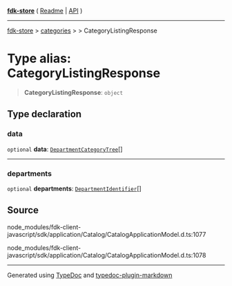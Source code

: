 [**fdk-store**](../../../README.md) ( [Readme](../../../README.md) \| [API](../../../API.md) )

---

[fdk-store](../../../API.md) > [categories](../../README.md) > [<internal>](../README.md) > CategoryListingResponse

# Type alias: CategoryListingResponse

> **CategoryListingResponse**: `object`

## Type declaration

### data

`optional` **data**: [`DepartmentCategoryTree`](type-alias.DepartmentCategoryTree.md)[]

---

### departments

`optional` **departments**: [`DepartmentIdentifier`](type-alias.DepartmentIdentifier.md)[]

## Source

node_modules/fdk-client-javascript/sdk/application/Catalog/CatalogApplicationModel.d.ts:1077

node_modules/fdk-client-javascript/sdk/application/Catalog/CatalogApplicationModel.d.ts:1078

---

Generated using [TypeDoc](https://typedoc.org/) and [typedoc-plugin-markdown](https://www.npmjs.com/package/typedoc-plugin-markdown)
